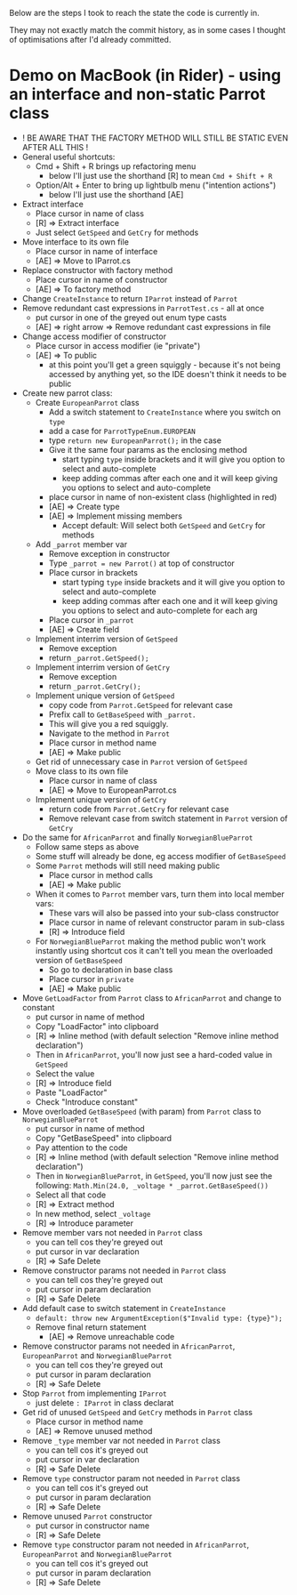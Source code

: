 Below are the steps I took to reach the state the code is currently in.

They may not exactly match the commit history, as in some cases I thought of optimisations after I'd already committed.

# Demo on MacBook (in Rider) - using an interface and non-static Parrot class

- ! BE AWARE THAT THE FACTORY METHOD WILL STILL BE STATIC EVEN AFTER ALL THIS !
- General useful shortcuts:
    - Cmd + Shift + R brings up refactoring menu
        - below I'll just use the shorthand [R] to mean `Cmd + Shift + R`
    - Option/Alt + Enter to bring up lightbulb menu ("intention actions")
        - below I'll just use the shorthand [AE]
- Extract interface
    - Place cursor in name of class
    - [R] => Extract interface
    - Just select `GetSpeed` and `GetCry` for methods
- Move interface to its own file
    - Place cursor in name of interface
    - [AE] => Move to IParrot.cs
- Replace constructor with factory method
    - Place cursor in name of constructor
    - [AE] => To factory method
- Change `CreateInstance` to return `IParrot` instead of `Parrot`
- Remove redundant cast expressions in `ParrotTest.cs` - all at once
    - put cursor in one of the greyed out enum type casts
    - [AE] => right arrow => Remove redundant cast expressions in file
- Change access modifier of constructor
    - Place cursor in access modifier (ie "private")
    - [AE] => To public
        - at this point you'll get a green squiggly - because it's not being accessed by anything yet, so the IDE doesn't think it needs to be public
- Create new parrot class:
    - Create `EuropeanParrot` class
        - Add a switch statement to `CreateInstance` where you switch on `type`
        - add a case for `ParrotTypeEnum.EUROPEAN`
        - type `return new EuropeanParrot();` in the case
        - Give it the same four params as the enclosing method
            - start typing `type` inside brackets and it will give you option to select and auto-complete
            - keep adding commas after each one and it will keep giving you options to select and auto-complete
        - place cursor in name of non-existent class (highlighted in red)
        - [AE] => Create type
        - [AE] => Implement missing members
            - Accept default: Will select both `GetSpeed` and `GetCry` for methods
    - Add `_parrot` member var
        - Remove exception in constructor
        - Type `_parrot = new Parrot()` at top of constructor
        - Place cursor in brackets
            - start typing `type` inside brackets and it will give you option to select and auto-complete
            - keep adding commas after each one and it will keep giving you options to select and auto-complete for each arg
        - Place cursor in `_parrot`
        - [AE] => Create field
    - Implement interrim version of `GetSpeed`
        - Remove exception
        - return `_parrot.GetSpeed();`
    - Implement interrim version of `GetCry`
        - Remove exception
        - return `_parrot.GetCry();`
    - Implement unique version of `GetSpeed`
        - copy code from `Parrot.GetSpeed` for relevant case
        - Prefix call to `GetBaseSpeed` with `_parrot.`
        - This will give you a red squiggly.
        - Navigate to the method in `Parrot`
        - Place cursor in method name
        - [AE] => Make public
    - Get rid of unnecessary case in `Parrot` version of `GetSpeed`
    - Move class to its own file
        - Place cursor in name of class
        - [AE] => Move to EuropeanParrot.cs
    - Implement unique version of `GetCry`
        - return code from `Parrot.GetCry` for relevant case
        - Remove relevant case from switch statement in `Parrot` version of `GetCry`
- Do the same for `AfricanParrot` and finally `NorwegianBlueParrot`
    - Follow same steps as above
    - Some stuff will already be done, eg access modifier of `GetBaseSpeed`
    - Some `Parrot` methods will still need making public
        - Place cursor in method calls
        - [AE] => Make public
    - When it comes to `Parrot` member vars, turn them into local member vars:
        - These vars will also be passed into your sub-class constructor
        - Place cursor in name of relevant constructor param in sub-class
        - [R] => Introduce field
    - For `NorwegianBlueParrot` making the method public won't work instantly using shortcut cos it can't tell you mean the overloaded version of `GetBaseSpeed`
        - So go to declaration in base class
        - Place cursor in `private`
        - [AE] => Make public
- Move `GetLoadFactor` from `Parrot` class to `AfricanParrot` and change to constant
    - put cursor in name of method
    - Copy "LoadFactor" into clipboard
    - [R] => Inline method (with default selection "Remove inline method declaration")
    - Then in `AfricanParrot`, you'll now just see a hard-coded value in `GetSpeed`
    - Select the value
    - [R] => Introduce field
    - Paste "LoadFactor"
    - Check "Introduce constant"
- Move overloaded `GetBaseSpeed` (with param) from `Parrot` class to `NorwegianBlueParrot`
    - put cursor in name of method
    - Copy "GetBaseSpeed" into clipboard
    - Pay attention to the code
    - [R] => Inline method (with default selection "Remove inline method declaration")
    - Then in `NorwegianBlueParrot`, in `GetSpeed`, you'll now just see the following: `Math.Min(24.0, _voltage * _parrot.GetBaseSpeed())`
    - Select all that code
    - [R] => Extract method
    - In new method, select `_voltage`
    - [R] => Introduce parameter
- Remove member vars not needed in `Parrot` class
    - you can tell cos they're greyed out
    - put cursor in var declaration
    - [R] => Safe Delete
- Remove constructor params not needed in `Parrot` class
    - you can tell cos they're greyed out
    - put cursor in param declaration
    - [R] => Safe Delete
- Add default case to switch statement in `CreateInstance`
    - `default: throw new ArgumentException($"Invalid type: {type}");`
    - Remove final return statement
        - [AE] => Remove unreachable code
- Remove constructor params not needed in `AfricanParrot`, `EuropeanParrot` and `NorwegianBlueParrot`
    - you can tell cos they're greyed out
    - put cursor in param declaration
    - [R] => Safe Delete
- Stop `Parrot` from implementing `IParrot`
    - just delete `: IParrot` in class declarat
- Get rid of unused `GetSpeed` and `GetCry` methods in `Parrot` class
    - Place cursor in method name
    - [AE] => Remove unused method
- Remove `_type` member var not needed in `Parrot` class
    - you can tell cos it's greyed out
    - put cursor in var declaration
    - [R] => Safe Delete
- Remove `type` constructor param not needed in `Parrot` class
    - you can tell cos it's greyed out
    - put cursor in param declaration
    - [R] => Safe Delete
- Remove unused `Parrot` constructor
    - put cursor in constructor name
    - [R] => Safe Delete
- Remove `type` constructor param not needed in `AfricanParrot`, `EuropeanParrot` and `NorwegianBlueParrot`
    - you can tell cos it's greyed out
    - put cursor in param declaration
    - [R] => Safe Delete
